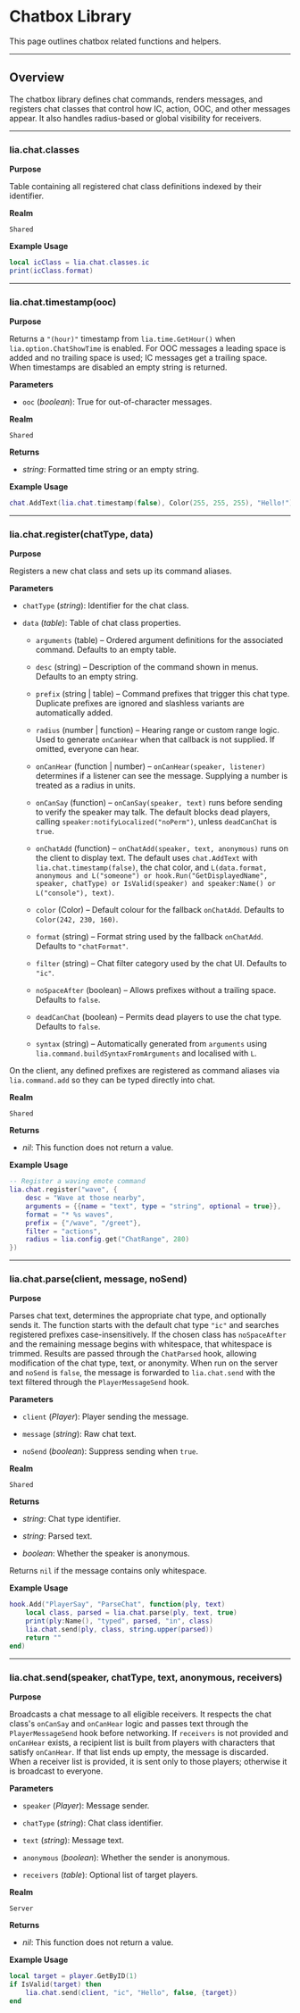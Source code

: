 # Chatbox Library

This page outlines chatbox related functions and helpers.

---

## Overview

The chatbox library defines chat commands, renders messages, and registers chat classes that control how IC, action, OOC, and other messages appear. It also handles radius-based or global visibility for receivers.

---

### lia.chat.classes

**Purpose**

Table containing all registered chat class definitions indexed by their identifier.

**Realm**

`Shared`

**Example Usage**

```lua
local icClass = lia.chat.classes.ic
print(icClass.format)
```

---

### lia.chat.timestamp(ooc)

**Purpose**

Returns a `"(hour)"` timestamp from `lia.time.GetHour()` when `lia.option.ChatShowTime` is enabled. For OOC messages a leading space is added and no trailing space is used; IC messages get a trailing space. When timestamps are disabled an empty string is returned.

**Parameters**

* `ooc` (*boolean*): True for out-of-character messages.

**Realm**

`Shared`

**Returns**

* *string*: Formatted time string or an empty string.

**Example Usage**

```lua
chat.AddText(lia.chat.timestamp(false), Color(255, 255, 255), "Hello!")
```

---

### lia.chat.register(chatType, data)

**Purpose**

Registers a new chat class and sets up its command aliases.

**Parameters**

* `chatType` (*string*): Identifier for the chat class.

* `data` (*table*): Table of chat class properties.

  * `arguments` (table) – Ordered argument definitions for the associated command. Defaults to an empty table.

  * `desc` (string) – Description of the command shown in menus. Defaults to an empty string.

  * `prefix` (string | table) – Command prefixes that trigger this chat type. Duplicate prefixes are ignored and slashless variants are automatically added.

  * `radius` (number | function) – Hearing range or custom range logic. Used to generate `onCanHear` when that callback is not supplied. If omitted, everyone can hear.

  * `onCanHear` (function | number) – `onCanHear(speaker, listener)` determines if a listener can see the message. Supplying a number is treated as a radius in units.

  * `onCanSay` (function) – `onCanSay(speaker, text)` runs before sending to verify the speaker may talk. The default blocks dead players, calling `speaker:notifyLocalized("noPerm")`, unless `deadCanChat` is `true`.

  * `onChatAdd` (function) – `onChatAdd(speaker, text, anonymous)` runs on the client to display text. The default uses `chat.AddText` with `lia.chat.timestamp(false)`, the chat color, and `L(data.format, anonymous and L("someone") or hook.Run("GetDisplayedName", speaker, chatType) or IsValid(speaker) and speaker:Name() or L("console"), text)`.

  * `color` (Color) – Default colour for the fallback `onChatAdd`. Defaults to `Color(242, 230, 160)`.

  * `format` (string) – Format string used by the fallback `onChatAdd`. Defaults to `"chatFormat"`.

  * `filter` (string) – Chat filter category used by the chat UI. Defaults to `"ic"`.

  * `noSpaceAfter` (boolean) – Allows prefixes without a trailing space. Defaults to `false`.

  * `deadCanChat` (boolean) – Permits dead players to use the chat type. Defaults to `false`.

  * `syntax` (string) – Automatically generated from `arguments` using `lia.command.buildSyntaxFromArguments` and localised with `L`.

On the client, any defined prefixes are registered as command aliases via `lia.command.add` so they can be typed directly into chat.

**Realm**

`Shared`

**Returns**

* *nil*: This function does not return a value.

**Example Usage**

```lua
-- Register a waving emote command
lia.chat.register("wave", {
    desc = "Wave at those nearby",
    arguments = {{name = "text", type = "string", optional = true}},
    format = "* %s waves",
    prefix = {"/wave", "/greet"},
    filter = "actions",
    radius = lia.config.get("ChatRange", 280)
})
```

---

### lia.chat.parse(client, message, noSend)

**Purpose**

Parses chat text, determines the appropriate chat type, and optionally sends it. The function starts with the default chat type `"ic"` and searches registered prefixes case-insensitively. If the chosen class has `noSpaceAfter` and the remaining message begins with whitespace, that whitespace is trimmed. Results are passed through the `ChatParsed` hook, allowing modification of the chat type, text, or anonymity. When run on the server and `noSend` is `false`, the message is forwarded to `lia.chat.send` with the text filtered through the `PlayerMessageSend` hook.

**Parameters**

* `client` (*Player*): Player sending the message.

* `message` (*string*): Raw chat text.

* `noSend` (*boolean*): Suppress sending when `true`.

**Realm**

`Shared`

**Returns**

* *string*: Chat type identifier.

* *string*: Parsed text.

* *boolean*: Whether the speaker is anonymous.

Returns `nil` if the message contains only whitespace.

**Example Usage**

```lua
hook.Add("PlayerSay", "ParseChat", function(ply, text)
    local class, parsed = lia.chat.parse(ply, text, true)
    print(ply:Name(), "typed", parsed, "in", class)
    lia.chat.send(ply, class, string.upper(parsed))
    return ""
end)
```

---

### lia.chat.send(speaker, chatType, text, anonymous, receivers)

**Purpose**

Broadcasts a chat message to all eligible receivers. It respects the chat class's `onCanSay` and `onCanHear` logic and passes text through the `PlayerMessageSend` hook before networking. If `receivers` is not provided and `onCanHear` exists, a recipient list is built from players with characters that satisfy `onCanHear`. If that list ends up empty, the message is discarded. When a receiver list is provided, it is sent only to those players; otherwise it is broadcast to everyone.

**Parameters**

* `speaker` (*Player*): Message sender.

* `chatType` (*string*): Chat class identifier.

* `text` (*string*): Message text.

* `anonymous` (*boolean*): Whether the sender is anonymous.

* `receivers` (*table*): Optional list of target players.

**Realm**

`Server`

**Returns**

* *nil*: This function does not return a value.

**Example Usage**

```lua
local target = player.GetByID(1)
if IsValid(target) then
    lia.chat.send(client, "ic", "Hello", false, {target})
end
```
